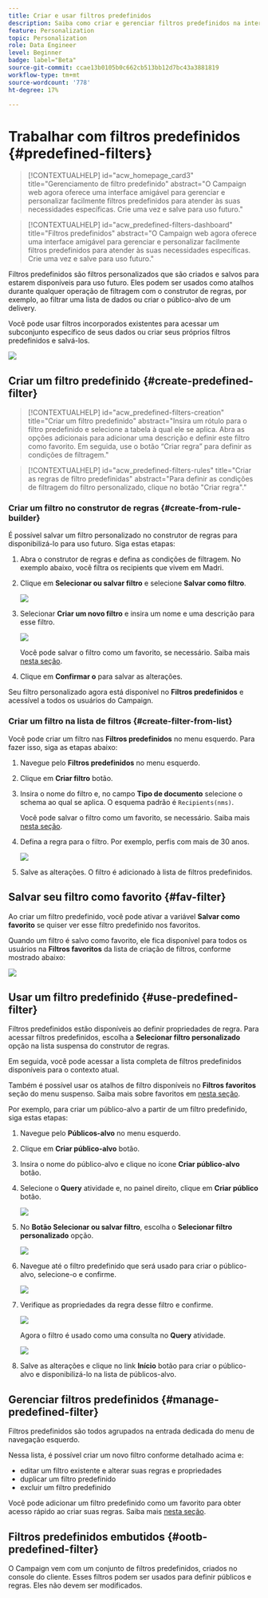 ```yaml
---
title: Criar e usar filtros predefinidos
description: Saiba como criar e gerenciar filtros predefinidos na interface do usuário da Web do Adobe Campaign
feature: Personalization
topic: Personalization
role: Data Engineer
level: Beginner
badge: label="Beta"
source-git-commit: ccae13b0105b0c662cb513bb12d7bc43a3881819
workflow-type: tm+mt
source-wordcount: '778'
ht-degree: 17%

---
```


# Trabalhar com filtros predefinidos {#predefined-filters}

>[!CONTEXTUALHELP]
>id="acw_homepage_card3"
>title="Gerenciamento de filtro predefinido"
>abstract="O Campaign web agora oferece uma interface amigável para gerenciar e personalizar facilmente filtros predefinidos para atender às suas necessidades específicas. Crie uma vez e salve para uso futuro."

>[!CONTEXTUALHELP]
>id="acw_predefined-filters-dashboard"
>title="Filtros predefinidos"
>abstract="O Campaign web agora oferece uma interface amigável para gerenciar e personalizar facilmente filtros predefinidos para atender às suas necessidades específicas. Crie uma vez e salve para uso futuro."

Filtros predefinidos são filtros personalizados que são criados e salvos para estarem disponíveis para uso futuro. Eles podem ser usados como atalhos durante qualquer operação de filtragem com o construtor de regras, por exemplo, ao filtrar uma lista de dados ou criar o público-alvo de um delivery.

Você pode usar filtros incorporados existentes para acessar um subconjunto específico de seus dados ou criar seus próprios filtros predefinidos e salvá-los.

![](assets/predefined-filters-menu.png)


## Criar um filtro predefinido {#create-predefined-filter}

>[!CONTEXTUALHELP]
>id="acw_predefined-filters-creation"
>title="Criar um filtro predefinido"
>abstract="Insira um rótulo para o filtro predefinido e selecione a tabela à qual ele se aplica. Abra as opções adicionais para adicionar uma descrição e definir este filtro como favorito. Em seguida, use o botão “Criar regra” para definir as condições de filtragem."

>[!CONTEXTUALHELP]
>id="acw_predefined-filters-rules"
>title="Criar as regras de filtro predefinidas"
>abstract="Para definir as condições de filtragem do filtro personalizado, clique no botão &quot;Criar regra&quot;."

### Criar um filtro no construtor de regras {#create-from-rule-builder}

É possível salvar um filtro personalizado no construtor de regras para disponibilizá-lo para uso futuro. Siga estas etapas:

1. Abra o construtor de regras e defina as condições de filtragem. No exemplo abaixo, você filtra os recipients que vivem em Madri.
1. Clique em **Selecionar ou salvar filtro** e selecione **Salvar como filtro**.

   ![](assets/predefined-filters-save.png)

1. Selecionar **Criar um novo filtro** e insira um nome e uma descrição para esse filtro.

   ![](assets/predefined-filters-save-filter.png)

   Você pode salvar o filtro como um favorito, se necessário. Saiba mais [nesta seção](#fav-filter).

1. Clique em **Confirmar o** para salvar as alterações.

Seu filtro personalizado agora está disponível no **Filtros predefinidos** e acessível a todos os usuários do Campaign.


### Criar um filtro na lista de filtros {#create-filter-from-list}


Você pode criar um filtro nas **Filtros predefinidos** no menu esquerdo. Para fazer isso, siga as etapas abaixo:

1. Navegue pelo **Filtros predefinidos** no menu esquerdo.
1. Clique em **Criar filtro** botão.
1. Insira o nome do filtro e, no campo **Tipo de documento** selecione o schema ao qual se aplica. O esquema padrão é `Recipients(nms)`.

   Você pode salvar o filtro como um favorito, se necessário. Saiba mais [nesta seção](#fav-filter).

1. Defina a regra para o filtro. Por exemplo, perfis com mais de 30 anos.

   ![](assets/filter-30+.png)

1. Salve as alterações. O filtro é adicionado à lista de filtros predefinidos.


## Salvar seu filtro como favorito {#fav-filter}

Ao criar um filtro predefinido, você pode ativar a variável **Salvar como favorito** se quiser ver esse filtro predefinido nos favoritos.


Quando um filtro é salvo como favorito, ele fica disponível para todos os usuários na **Filtros favoritos** da lista de criação de filtros, conforme mostrado abaixo:

![](assets/predefined-filters-favorite.png)


## Usar um filtro predefinido {#use-predefined-filter}

Filtros predefinidos estão disponíveis ao definir propriedades de regra. Para acessar filtros predefinidos, escolha a **Selecionar filtro personalizado** opção na lista suspensa do construtor de regras.

Em seguida, você pode acessar a lista completa de filtros predefinidos disponíveis para o contexto atual.

Também é possível usar os atalhos de filtro disponíveis no **Filtros favoritos** seção do menu suspenso. Saiba mais sobre favoritos em [nesta seção](#fav-filter).

Por exemplo, para criar um público-alvo a partir de um filtro predefinido, siga estas etapas:

1. Navegue pelo **Públicos-alvo** no menu esquerdo.
1. Clique em **Criar público-alvo** botão.
1. Insira o nome do público-alvo e clique no ícone **Criar público-alvo** botão.
1. Selecione o **Query** atividade e, no painel direito, clique em **Criar público** botão.

   ![](assets//build-audience-from-filter.png)

1. No **Botão Selecionar ou salvar filtro**, escolha o **Selecionar filtro personalizado** opção.

   ![](assets/build-audience-select-custom-filter.png)

1. Navegue até o filtro predefinido que será usado para criar o público-alvo, selecione-o e confirme.

   ![](assets/build-audience-filter-list.png)

1. Verifique as propriedades da regra desse filtro e confirme.

   ![](assets/build-audience-check.png)

   Agora o filtro é usado como uma consulta no **Query** atividade.

   ![](assets/build-audience-confirm.png)

1. Salve as alterações e clique no link **Início** botão para criar o público-alvo e disponibilizá-lo na lista de públicos-alvo.

## Gerenciar filtros predefinidos {#manage-predefined-filter}

Filtros predefinidos são todos agrupados na entrada dedicada do menu de navegação esquerdo.

Nessa lista, é possível criar um novo filtro conforme detalhado acima e:

* editar um filtro existente e alterar suas regras e propriedades
* duplicar um filtro predefinido
* excluir um filtro predefinido

Você pode adicionar um filtro predefinido como um favorito para obter acesso rápido ao criar suas regras. Saiba mais [nesta seção](#fav-filter).

## Filtros predefinidos embutidos {#ootb-predefined-filter}

O Campaign vem com um conjunto de filtros predefinidos, criados no console do cliente. Esses filtros podem ser usados para definir públicos e regras. Eles não devem ser modificados.
